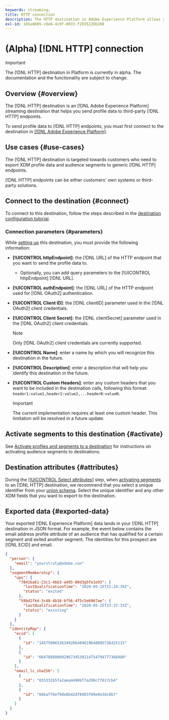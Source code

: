 ```yaml
---
keywords: streaming;
title: HTTP connection
description: The HTTP destination in Adobe Experience Platform allows you to send profile data to third-party HTTP endpoints.
exl-id: 165a8085-c8e6-4c9f-8033-f203522bb288
---
```

# (Alpha) [!DNL HTTP] connection

>[!IMPORTANT]
>
>The [!DNL HTTP] destination in Platform is currently in alpha. The documentation and the functionality are subject to change.

## Overview {#overview}

The [!DNL HTTP] destination is an [!DNL Adobe Experience Platform] streaming destination that helps you send profile data to third-party [!DNL HTTP] endpoints.

To send profile data to [!DNL HTTP] endpoints, you must first connect to the destination in [[!DNL Adobe Experience Platform]](#connect-destination).

## Use cases {#use-cases}

The [!DNL HTTP] destination is targeted towards customers who need to export XDM profile data and audience segments to generic [!DNL HTTP] endpoints.

[!DNL HTTP] endpoints can be either customers' own systems  or third-party solutions.

## Connect to the destination {#connect}

To connect to this destination, follow the steps described in the [destination configuration tutorial](../ui/connect-destination.md).

### Connection parameters {#parameters}

While [setting up](../ui/connect-destination.md) this destination, you must provide the following information:

* **[!UICONTROL httpEndpoint]**: the [!DNL URL] of the HTTP endpoint that you want to send the profile data to.
  * Optionally, you can add query parameters to the [!UICONTROL httpEndpoint] [!DNL URL].
* **[!UICONTROL authEndpoint]**: the [!DNL URL] of the HTTP endpoint used for [!DNL OAuth2] authentication.
* **[!UICONTROL Client ID]**: the [!DNL clientID] parameter used in the [!DNL OAuth2] client credentials.
* **[!UICONTROL Client Secret]**: the [!DNL clientSecret] parameter used in the [!DNL OAuth2] client credentials.

  >[!NOTE]
  >
  >Only [!DNL OAuth2] client credentials are currently supported.

* **[!UICONTROL Name]**: enter a name by which you will recognize this destination in the future.
* **[!UICONTROL Description]**: enter a description that will help you identify this destination in the future.
* **[!UICONTROL Custom Headers]**: enter any custom headers that you want to be included in the destination calls, following this format: `header1:value1,header2:value2,...headerN:valueN`.

  >[!IMPORTANT]
  >
  >The current implementation requires at least one custom header. This limitation will be resolved in a future update.

## Activate segments to this destination {#activate}

See [Activate profiles and segments to a destination](../ui/activate-destinations.md#select-attributes) for instructions on activating audience segments to destinations.

## Destination attributes {#attributes}

During the [[!UICONTROL Select attributes]](../ui/activate-destinations.md#select-attributes) step, when [activating segments](../ui/activate-destinations.md) to an [!DNL HTTP] destination, we recommend that you select a unique identifier from your [union schema](../../profile/home.md#profile-fragments-and-union-schemas). Select the unique identifier and any other XDM fields that you want to export to the destination.

## Exported data {#exported-data}

Your exported [!DNL Experience Platform] data lands in your [!DNL HTTP] destination in JSON format. For example, the event below contains the email address profile attribute of an audience that has qualified for a certain segment and exited another segment. The identities for this prospect are [!DNL ECID] and email.

```json
{
  "person": {
    "email": "yourstruly@adobe.con"
  },
  "segmentMembership": {
    "ups": {
      "7841ba61-23c1-4bb3-a495-00d3g5fe1e93": {
        "lastQualificationTime": "2020-05-25T21:24:39Z",
        "status": "exited"
      },
      "59bd2fkd-3c48-4b18-bf56-4f5c5e6967ae": {
        "lastQualificationTime": "2020-05-25T23:37:33Z",
        "status": "existing"
      }
    }
  },
  "identityMap": {
    "ecid": [
      {
        "id": "14575006536349286404619648085736425115"
      },
      {
        "id": "66478888669296734530114754794777368480"
      }
    ],
    "email_lc_sha256": [
      {
        "id": "655332b5fa2aea4498bf7a290cff017cb4"
      },
      {
        "id": "66baf76ef9de8b42df8903f00e0e3dc0b7"
      }
    ]
  }
}
```
